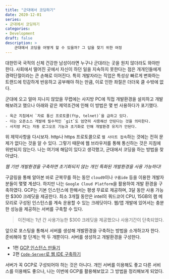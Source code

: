 ```yaml
---
title: "군대에서 코딩하기"
date: 2020-12-01
series:
- 군대에서 코딩하기
categories:
- Development
draft: false
description: >
    군대에서 코딩을 어떻게 할 수 있을까? 그 답을 찾기 위한 여정
---
```


대한민국 국적의 신체 건강한 남성이라면 누구나 군대라는 곳을 원치 않더라도 와야만 한다. 사회에서 떨어진 곳에서 자신이 하던 일을 지속하지 못한다는 점은 개개인들에게 경력단절이라는 큰 손해로 이어진다. 특히 개발자라는 직업은 특성상 빠르게 변화하는 트랜드에 민감하게 반응하고 공부해야 하는 만큼, 이로 인한 좌절은 더더욱 클 수밖에 없다.

군대에 오고 얼마 지나지 않았을 무렵에는 사지방 PC에 직접 개발환경을 설치하고 개발해보려고 했으나 아래와 같은 제약조건에 인해 이 방법은 몇 번 사용하다가 포기했다.

```plaintext
- 육군 지침에서 `자료 통신 프로토콜(ftp, telnet)`을 금하고 있다.
- 이는 오픈소스 개발에 필수적인 `git`도 엄연히 사용해선 안된다는 것을 의미한다.
- 사지방 PC는 자동 로그오프 기능과 초기화로 인해 개발환경 유지가 안된다.
```

위 제약사항을 다시보자. http나 https 프로토콜으로 `웹 사이트 접속`하는 것에는 전혀 문제가 없다는 것을 알 수 있다. 그렇기 때문에 웹 브라우저를 통해 통신하는 것은 지침에 위반되지 않는다. 나는 여기에 해답이 있다고 생각했고, 군대에서 코딩을 하는 방법을 찾아냈다. 

*웹 기반 개발환경을 구축하면 초기화되지 않는 개인 특화된 개발환경을 사용 가능하다!*

구글링을 통해 알아본 바로 군복무를 하는 동안 `cloud9`이나 `구름ide` 등을 이용한 개발자 분들이 몇몇 계셨다. 하지만 나는 `Google Cloud Platform`을 활용하여 개발 환경을 구축하였다. GCP는 기본 인스턴스에 한해서는 평생 무료로 제공하며, 3달 동안 사용 가능한 $300 크레딧을 제공한다. 최소 3개월 동안은 intel의 쿼드코어 CPU, 15GB의 램 메모리로 구성된 인스턴스를 계속 운용할 수 있는 크레딧이다. 웹/앱 개발에 있어서는 충분한 성능을 제공하는 서버를 구축할 수 있다.

> 이전에는 1년 간 사용가능한 $300 크레딧을 제공했으나 사용기간이 단축되었다.

앞으로 포스팅을 통해서 서버를 생성해 개발환경을 구축하는 방법을 소개하고자 한다. 준비해야 할 단계는 딱 두 개뿐이다. 서버를 생성하고 개발환경을 구성한다.

- 1편 [GCP 인스턴스 만들기](../create-gcp-instance)
- 2편 [`Code-Server`로 웹 IDE 구축하기](../build-web-ide-using-code-server)

서버가 꼭 GCP로 구성되어야 하는 것은 아니다. 개인 서버를 이용해도 좋고 다른 서비스를 이용해도 좋으나, 나는 이번에 GCP를 활용해보았고 그 방법을 정리해보게 되었다.
